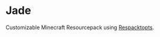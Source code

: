 # Jade
Customizable Minecraft Resourcepack using [Respacktopts](https://gitlab.com/jfmods/respackopts).
